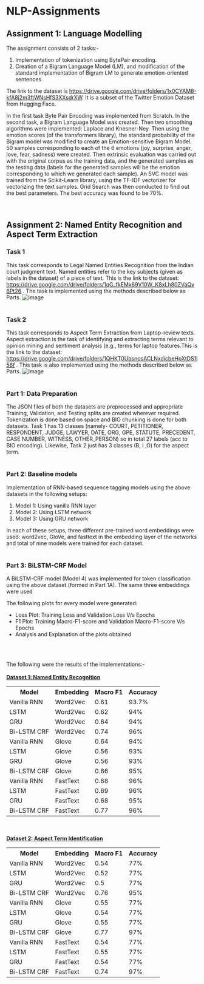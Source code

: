 # NLP-Assignments

## Assignment 1: Language Modelling
The assignment consists of 2 tasks:-
1. Implementation of tokenization using BytePair encoding.
2. Creation of a Bigram Language Model (LM), and modification of the standard implementation of Bigram LM to generate emotion-oriented sentences

The link to the dataset is https://drive.google.com/drive/folders/1x0CYAM8-kfA8j2m3ftWNsHfS3XXsdrXW. It is a subset of the Twitter Emotion Dataset from Hugging Face.

In the first task Byte Pair Encoding was implemented from Scratch. In the second task, a Bigram Language Model was created. Then two smoothing algorithms were implemented: Laplace and Knesner-Ney. Then using the emotion scores (of the transformers library), the standard probability of the Bigram model was modified to create an Emotion-sensitive Bigram Model. 50 samples corresponding to each of the 6 emotions (joy, surprise, anger, love, fear, sadness) were created. Then extrinsic evaluation was carried out with the original corpus as the training data, and the generated samples as the testing data (labels for the generated samples will be the emotion corresponding to which we generated each sample). An SVC model was trained from the Scikit-Learn library, using the TF-IDF vectorizer for vectorizing the text samples. Grid Search was then conducted to find out the best parameters. The best accuracy was found to be 70%. 
<br><br><br>

## Assignment 2: Named Entity Recognition and Aspect Term Extraction

### Task 1
This task corresponds to Legal Named Entities Recognition from the Indian court judgment text. Named entities refer to the key subjects (given as labels in the dataset) of a piece of text. This is the link to the dataset: https://drive.google.com/drive/folders/1qG_fkEMx69V10W_K8xLh80ZVaQv6Pt26 . The task is implemented using the methods described below as Parts. 
![image](https://github.com/arjit06/NLP-Assignments/assets/108218688/d92275a0-566c-4ebe-bc5a-a40392405923)
<br><br>

### Task 2 
This task corresponds to Aspect Term Extraction from Laptop-review texts. Aspect extraction is the task of identifying and extracting terms relevant to opinion mining and sentiment analysis (e.g., terms for laptop features.This is the link to the dataset: https://drive.google.com/drive/folders/1QHKT0UbsnosACLNxdicbeHoXtDS1l56f . This task is also implemented using the methods described below as Parts. 
![image](https://github.com/arjit06/NLP-Assignments/assets/108218688/9cf85945-56cf-46ff-bdbd-44bb7c526ff3)
<br><br>

### Part 1: Data Preparation
The JSON files of both the datasets are preprocessed and appropriate Training, Validation, and Testing splits are created wherever required. Tokenization is done based on space and BIO chunking is done for both datasets. Task 1 has 13 classes (namely- COURT, PETITIONER, RESPONDENT, JUDGE, LAWYER, DATE, ORG, GPE, STATUTE, PRECEDENT, CASE NUMBER, WITNESS, OTHER_PERSON) so in total 27 labels (acc to BIO encoding). Likewise, Task 2 just has 3 classes (B, I ,O) for the aspect term. 
<br><br>

### Part 2: Baseline models
Implementation of RNN-based sequence tagging models using the above datasets  in the following setups:

<ol>
<li> Model 1: Using vanilla RNN layer </li>
<li> Model 2: Using LSTM network </li>
<li> Model 3: Using GRU network </li>
</ol>

In each of these setups, three different pre-trained word embeddings were used: word2vec, GloVe, and fasttext in the embedding layer of the networks and total of nine models were trained for each dataset.
<br><br>

### Part 3: BiLSTM-CRF Model
A BiLSTM-CRF model (Model 4) was implemented for token classification using the above dataset (formed in Part 1A). The same three embeddings were used 


The following plots for every model were generated: 
<ul>
<li>Loss Plot: Training Loss and Validation Loss V/s Epochs</li>
<li>F1 Plot: Training Macro-F1-score and Validation Macro-F1-score V/s Epochs</li>
<li>Analysis and Explanation of the plots obtained</li>
</ul>
<br><br>


The following were the results of the implementations:- 
<br><br>
<b><u>Dataset 1: Named Entity Recognition</u></b>

<table>
  <tr>
    <th>Model</th>
    <th>Embedding</th>
    <th>Macro F1</th>
    <th>Accuracy</th>
  </tr>
  <tr>
    <td>Vanilla RNN</td>
    <td>Word2Vec</td>
    <td>0.61</td>
    <td>93.7%</td>
  </tr>
  <tr>
    <td>LSTM</td>
    <td>Word2Vec</td>
    <td>0.62</td>
    <td>94%</td>
  </tr>
  <tr>
    <td>GRU</td>
    <td>Word2Vec</td>
    <td>0.64</td>
    <td>94%</td>
  </tr>
  <tr>
    <td>Bi-LSTM CRF</td>
    <td>Word2Vec</td>
    <td>0.74</td>
    <td>96%</td>
  </tr>
  <tr>
    <td>Vanilla RNN</td>
    <td>Glove</td>
    <td>0.64</td>
    <td>94%</td>
  </tr>
  <tr>
    <td>LSTM</td>
    <td>Glove</td>
    <td>0.56</td>
    <td>93%</td>
  </tr>
  <tr>
    <td>GRU</td>
    <td>Glove</td>
    <td>0.56</td>
    <td>93%</td>
  </tr>
  <tr>
    <td>Bi-LSTM CRF</td>
    <td>Glove</td>
    <td>0.66</td>
    <td>95%</td>
  </tr>
  <tr>
    <td>Vanilla RNN</td>
    <td>FastText</td>
    <td>0.68</td>
    <td>96%</td>
  </tr>
  <tr>
    <td>LSTM</td>
    <td>FastText</td>
    <td>0.69</td>
    <td>96%</td>
  </tr>
  <tr>
    <td>GRU</td>
    <td>FastText</td>
    <td>0.68</td>
    <td>95%</td>
  </tr>
  <tr>
    <td>Bi-LSTM CRF</td>
    <td>FastText</td>
    <td>0.77</td>
    <td>96%</td>
  </tr>
</table>


<br><br>
<b><u>Dataset 2: Aspect Term Identification</u></b>

<table>
  <tr>
    <th>Model</th>
    <th>Embedding</th>
    <th>Macro F1</th>
    <th>Accuracy</th>
  </tr>
  <tr>
    <td>Vanilla RNN</td>
    <td>Word2Vec</td>
    <td>0.54</td>
    <td>77%</td>
  </tr>
  <tr>
    <td>LSTM</td>
    <td>Word2Vec</td>
    <td>0.52</td>
    <td>77%</td>
  </tr>
  <tr>
    <td>GRU</td>
    <td>Word2Vec</td>
    <td>0.5</td>
    <td>77%</td>
  </tr>
  <tr>
    <td>Bi-LSTM CRF</td>
    <td>Word2Vec</td>
    <td>0.76</td>
    <td>95%</td>
  </tr>
  <tr>
    <td>Vanilla RNN</td>
    <td>Glove</td>
    <td>0.55</td>
    <td>77%</td>
  </tr>
  <tr>
    <td>LSTM</td>
    <td>Glove</td>
    <td>0.54</td>
    <td>77%</td>
  </tr>
  <tr>
    <td>GRU</td>
    <td>Glove</td>
    <td>0.55</td>
    <td>77%</td>
  </tr>
  <tr>
    <td>Bi-LSTM CRF</td>
    <td>Glove</td>
    <td>0.77</td>
    <td>97%</td>
  </tr>
  <tr>
    <td>Vanilla RNN</td>
    <td>FastText</td>
    <td>0.54</td>
    <td>77%</td>
  </tr>
  <tr>
    <td>LSTM</td>
    <td>FastText</td>
    <td>0.55</td>
    <td>77%</td>
  </tr>
  <tr>
    <td>GRU</td>
    <td>FastText</td>
    <td>0.54</td>
    <td>77%</td>
  </tr>
  <tr>
    <td>Bi-LSTM CRF</td>
    <td>FastText</td>
    <td>0.74</td>
    <td>97%</td>
  </tr>
</table>
